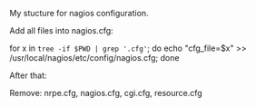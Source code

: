 My stucture for nagios configuration.

Add all files into nagios.cfg:

for x in `tree -if $PWD | grep '.cfg'`; do echo "cfg_file=$x" >> /usr/local/nagios/etc/config/nagios.cfg; done

After that:

Remove: nrpe.cfg, nagios.cfg, cgi.cfg, resource.cfg
